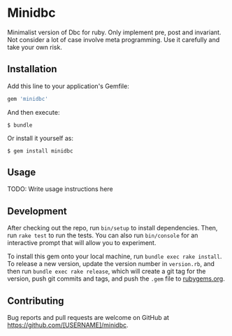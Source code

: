 # Minidbc

Minimalist version of Dbc for ruby. Only implement pre, post and invariant. Not consider a lot of case involve meta programming. Use it carefully and take your own risk.


## Installation

Add this line to your application's Gemfile:

```ruby
gem 'minidbc'
```

And then execute:

    $ bundle

Or install it yourself as:

    $ gem install minidbc

## Usage

TODO: Write usage instructions here

## Development

After checking out the repo, run `bin/setup` to install dependencies. Then, run `rake test` to run the tests. You can also run `bin/console` for an interactive prompt that will allow you to experiment.

To install this gem onto your local machine, run `bundle exec rake install`. To release a new version, update the version number in `version.rb`, and then run `bundle exec rake release`, which will create a git tag for the version, push git commits and tags, and push the `.gem` file to [rubygems.org](https://rubygems.org).

## Contributing

Bug reports and pull requests are welcome on GitHub at https://github.com/[USERNAME]/minidbc.
